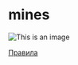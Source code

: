 # mines
![This is an image](https://upload.wikimedia.org/wikipedia/commons/1/1e/Mines_%28GNOME_Games_2.32.1%29_ru.png)

[Правила](https://ru.wikipedia.org/wiki/%D0%A1%D0%B0%D0%BF%D1%91%D1%80_(%D0%B8%D0%B3%D1%80%D0%B0))

